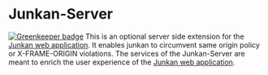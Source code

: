 # Junkan-Server

[![Greenkeeper badge](https://badges.greenkeeper.io/C3-TKO/junkan-server.svg)](https://greenkeeper.io/)
This is an optional server side extension for the [Junkan web application](http://c3-tko.github.io/junkan/). It enables junkan to circumvent same origin policy or X-FRAME-ORIGIN violations. The services of the Junkan-Server are meant to enrich the user experience of the [Junkan web application](http://c3-tko.github.io/junkan/).
